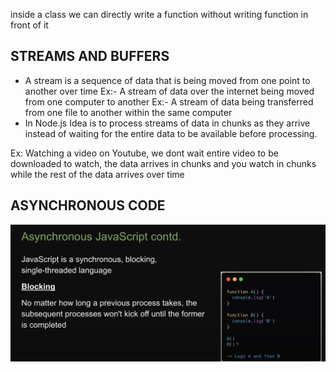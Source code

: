 inside a class we can directly write a function without writing function in front of it

## STREAMS AND BUFFERS

- A stream is a sequence of data that is being moved from one point to another over time
  Ex:- A stream of data over the internet being moved from one computer to another
  Ex:- A stream of data being transferred from one file to another within the same computer
- In Node.js Idea is to process streams of data in chunks as they arrive instead of waiting for the entire data to be available before processing.

Ex: Watching a video on Youtube, we dont wait entire video to be downloaded to watch, the data arrives in chunks and you watch in chunks while the rest of the data arrives over time

## ASYNCHRONOUS CODE

![Delivery Pipline](images/asynchronous.png)
